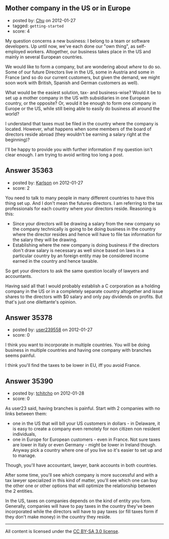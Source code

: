 ## Mother company in the US or in Europe

- posted by: [Chu](https://stackexchange.com/users/-1/16015-chu) on 2012-01-27
- tagged: `getting-started`
- score: 4

My question concerns a new business: I belong to a team or software developers. Up until now, we've each done our "own thing", as self-employed workers. Altogether, our business takes place in the US and mainly in several European countries. 

We would like to form a company, but are wondering about *where* to do so. Some of our future Directors live in the US, some in Austria and some in France (and so do our current customers, but given the demand, we might soon work with British, Spanish and German customers as well).

What would be the easiest solution, tax- and business-wise? Would it be to set up a mother company in the US with subsidiaries in one European country, or the opposite? Or, would it be enough to form one company in Europe or the US, while still being able to easily do business all around the world?

I understand that taxes must be filed in the country where the company is located. However, what happens when some members of the board of directors reside abroad (they wouldn't be earning a salary right at the beginning)?

I'll be happy to provide you with further information if my question isn't clear enough. I am trying to avoid writing too long a post.


## Answer 35363

- posted by: [Karlson](https://stackexchange.com/users/-1/15252-karlson) on 2012-01-27
- score: 2

You need to talk to many people in many different countries to have this thing set up.  And I don't mean the futures directors.  I am referring to the tax professionals for each country where your directors reside.  Reasoning is this:

 - Since your directors will be drawing a salary from the new company so the company technically is going to be doing business in the country where the director resides and hence will have to file tax information for the salary they will be drawing.
 - Establishing where the new company is doing business if the directors don't draw salary is necessary as well since based on laws in a particular country by an foreign entity may be considered income earned in the country and hence taxable.

So get your directors to ask the same question locally of lawyers and accountants.

Having said all that I would probably establish a C corporation as a holding company in the US or in a completely separate country altogether and issue shares to the directors with $0 salary and only pay dividends on profits.  But that's just one dilettante's opinion.


## Answer 35378

- posted by: [user239558](https://stackexchange.com/users/-1/14373-user239558) on 2012-01-27
- score: 0

I think you want to incorporate in multiple countries. You will be doing business in multiple countries and having one company with branches seems painful.

I think you'll find the taxes to be lower in EU, iff you avoid France.


## Answer 35390

- posted by: [tchitcho](https://stackexchange.com/users/-1/15598-tchitcho) on 2012-01-28
- score: 0

As user23 said, having branches is painful. Start with 2 companies with no links between them: 

 - one in the US that will bill your US customers in dollars - in Delaware, it is easy to create a company even remotely for non citizen non resident individuals, 
 - one in Europe for European customers - even in France. Not sure taxes are lower in Italy or even Germany - might be lower in Ireland though. Anyway pick a country where one of you live so it's easier to set up and to manage. 

Though, you'll have accountant, lawyer, bank accounts in both countries.

After some time, you'll see which company is more successful and with a tax lawyer specialized in this kind of matter, you'll see which one can buy the other one or other options that will optimize the relationship between the 2 entities.

In the US, taxes on companies depends on the kind of entity you form. Generally, companies will have to pay taxes in the country they've been incorporated while the directors will have to pay taxes (or fill taxes form if they don't make money) in the country they reside.



---

All content is licensed under the [CC BY-SA 3.0 license](https://creativecommons.org/licenses/by-sa/3.0/).
